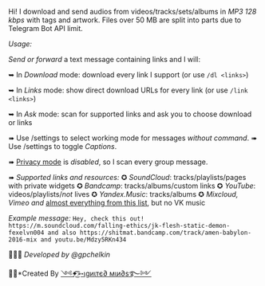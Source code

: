 Hi! I download and send audios from videos/tracks/sets/albums in *MP3 128 kbps* with tags and artwork. 
Files over 50 MB are split into parts due to Telegram Bot API limit.




*Usage:*

 _Send or forward_ a text message containing links and I will:

➥ In *Download* mode: download every link I support (or use `/dl <links>`)

➥ In *Links* mode: show direct download URLs for every link (or use `/link <links>`)

➥ In *Ask* mode: scan for supported links and ask you to choose download or links

➠ Use /settings to select working mode for messages *without command*.
➠ Use /settings to toggle *Captions*.

➠ [Privacy mode](https://core.telegram.org/bots#privacy-mode) is _disabled_, so I scan every group message.

➠ *Supported links and resources:*
✪ *SoundCloud*: tracks/playlists/pages with private widgets
✪ *Bandcamp*: tracks/albums/custom links
✪ *YouTube*: videos/playlists/_not_ lives
✪ *Yandex.Music*: tracks/albums
✪ *Mixcloud, Vimeo and* [almost everything from this list](https://ytdl-org.github.io/youtube-dl/supportedsites.html), but no VK music

*Example message:*
`Hey, check this out! https://m.soundcloud.com/falling-ethics/jk-flesh-static-demon-fexelvn004 and also https://shitmat.bandcamp.com/track/amen-babylon-2016-mix and youtu.be/Mdzy5RKn434`

👨🏻‍💻 *Developed by @gpchelkin*

🧑‍💻*Created By [༺✦҈͜͡➳ιgиιтє∂ мιи∂ѕ࿐༻ ](https://t.me/OO7ROBOT)
